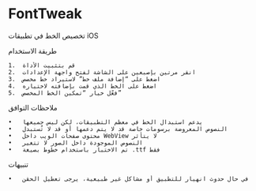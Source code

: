 # FontTweak


تخصيص الخط في تطبيقات iOS

طريقة الاستخدام

	1.	قم بتثبيت الأداة
	2.	انقر مرتين بإصبعين على الشاشة لفتح واجهة الإعدادات
	3.	اضغط على “إضافة ملف خط” لاستيراد خط مخصص
	4.	اضغط على الخط الذي قمت بإضافته لاختياره
	5.	فعّل خيار “تمكين الخط المخصص”

ملاحظات التوافق

	•	يدعم استبدال الخط في معظم التطبيقات، لكن ليس جميعها
	•	النصوص المعروضة برسومات خاصة قد لا يتم دعمها أو قد لا تُستبدل
	•	محتوى صفحات الويب داخل WebView لا يتأثر
	•	النصوص الموجودة داخل الصور لا تتغير
	•	تم الاختبار باستخدام خطوط بصيغة .ttf فقط

تنبيهات

	•	في حال حدوث انهيار للتطبيق أو مشاكل غير طبيعية، يرجى تعطيل الحقن